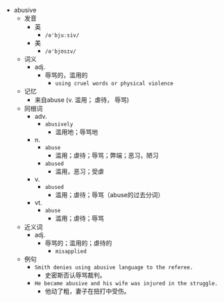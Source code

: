 - abusive
  - 发音
    - 英
      - `/ə'bjuːsiv/`
    - 美
      - `/ə'bjʊsɪv/`
  - 词义
    - adj.
      - 辱骂的，滥用的
        - `using cruel words or physical violence`
  - 记忆
    - 来自abuse (v. 滥用； 虐待， 辱骂)
  - 同根词
    - adv.
      - `abusively`
        - 滥用地；辱骂地
    - n.
      - `abuse`
        - 滥用；虐待；辱骂；弊端；恶习，陋习
      - `abused`
        - 滥用，恶习；受虐
    - v.
      - `abused`
        - 滥用；虐待；辱骂（abuse的过去分词）
    - vt.
      - `abuse`
        - 滥用；虐待；辱骂
  - 近义词
    - adj.
      - 辱骂的；滥用的；虐待的
        - `misapplied`
  - 例句
    - `Smith denies using abusive language to the referee.`
      - 史密斯否认辱骂裁判。
    - `He became abusive and his wife was injured in the struggle.`
      - 他动了粗，妻子在扭打中受伤。

